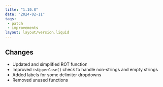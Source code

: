 ```yaml
---
title: "1.10.8"
date: "2024-02-11"
tags: 
 - patch
 - improvements
layout: layout/version.liquid
---
```

## Changes
- Updated and simplified ROT function
- Improved `isUpperCase()` check to handle non-strings and empty strings
- Added labels for some delimiter dropdowns
- Removed unused functions
